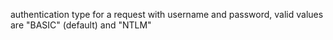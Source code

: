 authentication type for a request with username and password, valid values are "BASIC" (default) and "NTLM" 